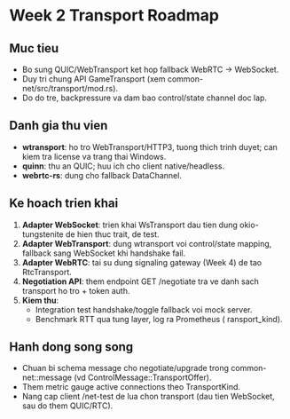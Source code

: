 # Week 2 Transport Roadmap

## Muc tieu
- Bo sung QUIC/WebTransport ket hop fallback WebRTC -> WebSocket.
- Duy tri chung API GameTransport (xem common-net/src/transport/mod.rs).
- Do do tre, backpressure va dam bao control/state channel doc lap.

## Danh gia thu vien
- **wtransport**: ho tro WebTransport/HTTP3, tuong thich trinh duyet; can kiem tra license va trang thai Windows.
- **quinn**: thu an QUIC; huu ich cho client native/headless.
- **webrtc-rs**: dung cho fallback DataChannel.

## Ke hoach trien khai
1. **Adapter WebSocket**: trien khai WsTransport dau tien dung 	okio-tungstenite de hien thuc trait, de test.
2. **Adapter WebTransport**: dung wtransport voi control/state mapping, fallback sang WebSocket khi handshake fail.
3. **Adapter WebRTC**: tai su dung signaling gateway (Week 4) de tao RtcTransport.
4. **Negotiation API**: them endpoint GET /negotiate tra ve danh sach transport ho tro + token auth.
5. **Kiem thu**:
   - Integration test handshake/toggle fallback voi mock server.
   - Benchmark RTT qua tung layer, log ra Prometheus (	ransport_kind).

## Hanh dong song song
- Chuan bi schema message cho negotiate/upgrade trong common-net::message (vd ControlMessage::TransportOffer).
- Them metric gauge active connections theo TransportKind.
- Nang cap client /net-test de lua chon transport (dau tien WebSocket, sau do them QUIC/RTC).
